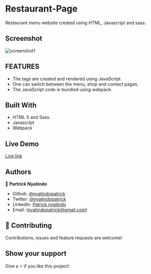 # Restaurant-Page

Restaurant menu website created using HTML, Javascript and sass.

## Screenshot

![screenshot1](https://user-images.githubusercontent.com/48393059/88963171-254b7280-d2b0-11ea-81c4-b5add944ff61.png)

## FEATURES

- The tags are created and rendered using JavaScript.
- One can switch between the menu, shop and contact pages.
- The JavaScript code is bundled using webpack.

## Built With

- HTML 5 and Sass.
- Javascript
- Webpack

## Live Demo

[Live link](https://sharp-pike-711947.netlify.app)

## Authors

👤 **Partrick Nyatindo**

- Github: [@nyatindopatrick](https://github.com/nyatindopatrick)
- Twitter: [@nyatindopatrick](https://twitter.com/nyatindopatrick)
- Linkedin: [Patrick nyatindo](https://www.linkedin.com/in/nyatindopatrick/)
- Email: (nyatindopatrick@gmail.com)

## 🤝 Contributing

Contributions, issues and feature requests are welcome!

## Show your support

Give a ⭐️ if you like this project!

